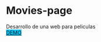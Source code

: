 # Movies-page
Desarrollo de una web para peliculas
<br/>
<a href="https://movies-page-vite.vercel.app/" target="_blank" style="background: #00C5FF">DEMO</a>


<code> <script type="module" src="/src/main.jsx"></script>
